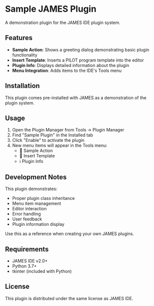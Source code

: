 # Sample JAMES Plugin

A demonstration plugin for the JAMES IDE plugin system.

## Features

- **Sample Action**: Shows a greeting dialog demonstrating basic plugin functionality
- **Insert Template**: Inserts a PILOT program template into the editor
- **Plugin Info**: Displays detailed information about the plugin
- **Menu Integration**: Adds items to the IDE's Tools menu

## Installation

This plugin comes pre-installed with JAMES as a demonstration of the plugin system.

## Usage

1. Open the Plugin Manager from Tools → Plugin Manager
2. Find "Sample Plugin" in the Installed tab
3. Click "Enable" to activate the plugin
4. New menu items will appear in the Tools menu:
   - 🔧 Sample Action
   - 📝 Insert Template
   - ℹ️ Plugin Info

## Development Notes

This plugin demonstrates:

- Proper plugin class inheritance
- Menu item management
- Editor interaction
- Error handling
- User feedback
- Plugin information display

Use this as a reference when creating your own JAMES plugins.

## Requirements

- JAMES IDE v2.0+
- Python 3.7+
- tkinter (included with Python)

## License

This plugin is distributed under the same license as JAMES IDE.